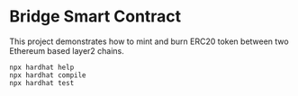 # Bridge Smart Contract

This project demonstrates how to mint and burn ERC20 token between two Ethereum based layer2 chains.

```shell
npx hardhat help
npx hardhat compile
npx hardhat test
```
